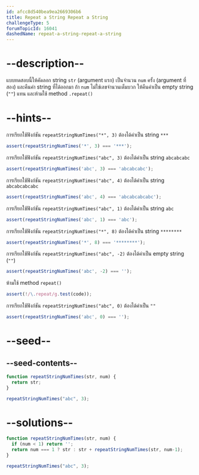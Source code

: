 ```yaml
---
id: afcc8d540bea9ea2669306b6
title: Repeat a String Repeat a String
challengeType: 5
forumTopicId: 16041
dashedName: repeat-a-string-repeat-a-string
---
```


# --description--

แบบทดสอบนี้ให้คัดลอก string `str` (argument แรก) เป็นจำนวน `num` ครั้ง (argument ที่สอง) และคืนค่า string ที่ได้ออกมา ถ้า `num` ไม่ใช่เลขจำนวนเต็มบวก ให้คืนค่าเป็น empty string (`""`) แทน และห้ามใช้ method `.repeat()`

# --hints--

การเรียกใช้ฟังก์ชัน `repeatStringNumTimes("*", 3)` ต้องได้ค่าเป็น string `***`

```js
assert(repeatStringNumTimes('*', 3) === '***');
```

การเรียกใช้ฟังก์ชัน `repeatStringNumTimes("abc", 3)` ต้องได้ค่าเป็น string `abcabcabc`

```js
assert(repeatStringNumTimes('abc', 3) === 'abcabcabc');
```

การเรียกใช้ฟังก์ชัน `repeatStringNumTimes("abc", 4)` ต้องได้ค่าเป็น string `abcabcabcabc`

```js
assert(repeatStringNumTimes('abc', 4) === 'abcabcabcabc');
```

การเรียกใช้ฟังก์ชัน `repeatStringNumTimes("abc", 1)` ต้องได้ค่าเป็น string `abc`

```js
assert(repeatStringNumTimes('abc', 1) === 'abc');
```

การเรียกใช้ฟังก์ชัน `repeatStringNumTimes("*", 8)` ต้องได้ค่าเป็น string `********`

```js
assert(repeatStringNumTimes('*', 8) === '********');
```

การเรียกใช้ฟังก์ชัน `repeatStringNumTimes("abc", -2)` ต้องได้ค่าเป็น empty string (`""`)

```js
assert(repeatStringNumTimes('abc', -2) === '');
```

ห้ามใช้ method `repeat()`

```js
assert(!/\.repeat/g.test(code));
```

การเรียกใช้ฟังก์ชัน `repeatStringNumTimes("abc", 0)` ต้องได้ค่าเป็น `""`

```js
assert(repeatStringNumTimes('abc', 0) === '');
```

# --seed--

## --seed-contents--

```js
function repeatStringNumTimes(str, num) {
  return str;
}

repeatStringNumTimes("abc", 3);
```

# --solutions--

```js
function repeatStringNumTimes(str, num) {
  if (num < 1) return '';
  return num === 1 ? str : str + repeatStringNumTimes(str, num-1);
}

repeatStringNumTimes("abc", 3);
```
